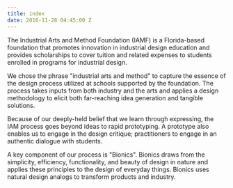 ```yaml
---
title: index
date: 2016-11-28 04:45:00 Z
---
```


The Industrial Arts and Method Foundation (IAMF) is a Florida-based foundation that promotes innovation in industrial design education and provides scholarships to cover tuition and related expenses to students enrolled in programs for industrial design.

We chose the phrase "industrial arts and method" to capture the essence of the design process utilized at schools supported by the foundation. The process takes inputs from both industry and the arts and applies a design methodology to elicit both far-reaching idea generation and tangible solutions.

Because of our deeply-held belief that we learn through expressing, the IAM process goes beyond ideas to rapid prototyping. A prototype also enables us to engage in the design critique; practitioners to engage in an authentic dialogue with students.

A key component of our process is "Bionics". Bionics draws from the simplicity, efficiency, functionality, and beauty of design in nature and applies these principles to the design of everyday things. Bionics uses natural design analogs to transform products and industry.